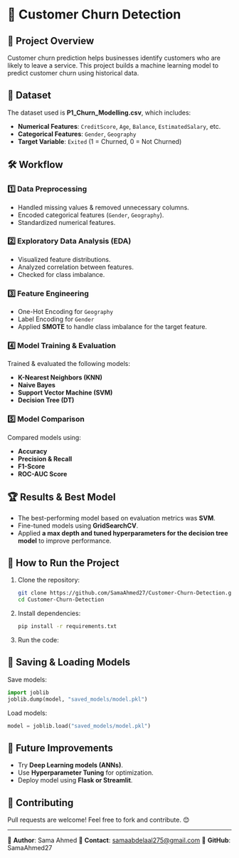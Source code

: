 # 📌 Customer Churn Detection

## 📖 Project Overview
Customer churn prediction helps businesses identify customers who are likely to leave a service. This project builds a machine learning model to predict customer churn using historical data.

## 📂 Dataset
The dataset used is **P1_Churn_Modelling.csv**, which includes:
- **Numerical Features**: `CreditScore`, `Age`, `Balance`, `EstimatedSalary`, etc.
- **Categorical Features**: `Gender`, `Geography`
- **Target Variable**: `Exited` (1 = Churned, 0 = Not Churned)

## 🛠️ Workflow
### 1️⃣ Data Preprocessing
- Handled missing values & removed unnecessary columns.
- Encoded categorical features (`Gender`, `Geography`).
- Standardized numerical features.

### 2️⃣ Exploratory Data Analysis (EDA)
- Visualized feature distributions.
- Analyzed correlation between features.
- Checked for class imbalance.

### 3️⃣ Feature Engineering
- One-Hot Encoding for `Geography`
- Label Encoding for `Gender`
- Applied **SMOTE** to handle class imbalance for the target feature.

### 4️⃣ Model Training & Evaluation
Trained & evaluated the following models:
- **K-Nearest Neighbors (KNN)**
- **Naive Bayes**
- **Support Vector Machine (SVM)**
- **Decision Tree (DT)**

### 5️⃣ Model Comparison
Compared models using:
- **Accuracy**
- **Precision & Recall**
- **F1-Score**
- **ROC-AUC Score**

## 🏆 Results & Best Model
- The best-performing model based on evaluation metrics was **SVM**.
- Fine-tuned models using **GridSearchCV**.
- Applied **a max depth and tuned hyperparameters for the decision tree model** to improve performance.

## 📂 How to Run the Project
1. Clone the repository:
   ```sh
   git clone https://github.com/SamaAhmed27/Customer-Churn-Detection.git
   cd Customer-Churn-Detection
   ```
2. Install dependencies:
   ```sh
   pip install -r requirements.txt

3. Run the code:


## 💾 Saving & Loading Models
Save models:
```python
import joblib
joblib.dump(model, "saved_models/model.pkl")
```
Load models:
```python
model = joblib.load("saved_models/model.pkl")
```

## 📝 Future Improvements
- Try **Deep Learning models (ANNs)**.
- Use **Hyperparameter Tuning** for optimization.
- Deploy model using **Flask or Streamlit**.

## 🤝 Contributing
Pull requests are welcome! Feel free to fork and contribute. 😊


---
📌 **Author**: Sama Ahmed
📧 **Contact**: samaabdelaal275@gmail.com
🌟 **GitHub**: SamaAhmed27
